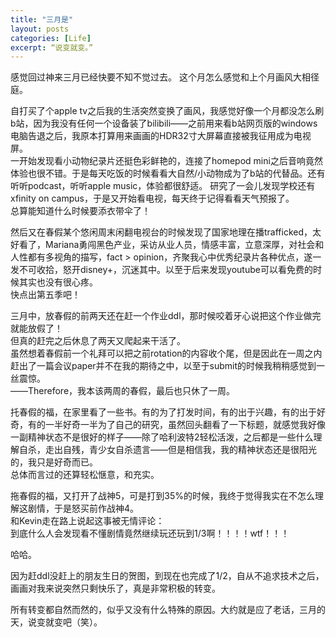 ```yaml
---
title: "三月是"
layout: posts
categories: [Life]
excerpt: “说变就变。”
---
```


感觉回过神来三月已经快要不知不觉过去。 这个月怎么感觉和上个月画风大相径庭。

自打买了个apple tv之后我的生活突然变换了画风，我感觉好像一个月都没怎么刷b站，因为我没有任何一个设备装了bilibili——之前用来看b站网页版的windows电脑告退之后，我原本打算用来画画的HDR32寸大屏幕直接被我征用成为电视屏。  
一开始发现看小动物纪录片还挺色彩鲜艳的，连接了homepod mini之后音响竟然体验也很不错。于是每天吃饭的时候看看大自然/小动物成为了b站的代替品。还有听听podcast，听听apple music，体验都很舒适。
研究了一会儿发现学校还有xfinity on campus，于是又开始看电视，每天终于记得看看天气预报了。  
总算能知道什么时候要添衣带伞了！  
  
然后又在春假某个悠闲周末闲翻电视台的时候发现了国家地理在播trafficked，太好看了，Mariana勇闯黑色产业，采访从业人员，情感丰富，立意深厚，对社会和人性都有多视角的描写，fact \> opinion，齐聚我心中优秀纪录片各种优点，遂一发不可收拾，怒开disney+，沉迷其中。以至于后来发现youtube可以看免费的时候其实也没有很心疼。  
快点出第五季吧！  
  
三月中，放春假的前两天还在赶一个作业ddl，那时候咬着牙心说把这个作业做完就能放假了！  
但真的赶完之后休息了两天又爬起来干活了。  
虽然想着春假前一个礼拜可以把之前rotation的内容收个尾，但是因此在一周之内赶出了一篇会议paper并不在我的期待之中，以至于submit的时候我稍稍感觉到一丝震惊。  
——Therefore，我本该两周的春假，最后也只休了一周。  

托春假的福，在家里看了一些书。有的为了打发时间，有的出于兴趣，有的出于好奇，有的一半好奇一半为了自己的研究，虽然回头翻看了一下标题，就感觉我好像一副精神状态不是很好的样子——除了哈利波特2轻松活泼，之后都是一些什么理解自杀，走出自残，青少女自杀遗言——但是相信我，我的精神状态还是很阳光的，我只是好奇而已。  
总体而言过的还算轻松惬意，和充实。  

拖春假的福，又打开了战神5，可是打到35%的时候，我终于觉得我实在不怎么理解这剧情，于是怒买前作战神4。  
和Kevin走在路上说起这事被无情评论：  
到底什么人会发现看不懂剧情竟然继续玩还玩到1/3啊！！！！wtf！！！  

哈哈。  

因为赶ddl没赶上的朋友生日的贺图，到现在也完成了1/2，自从不追求技术之后，画画对我来说突然只剩快乐了，真是非常积极的转变。  

所有转变都自然而然的，似乎又没有什么特殊的原因。大约就是应了老话，三月的天，说变就变吧（笑）。  